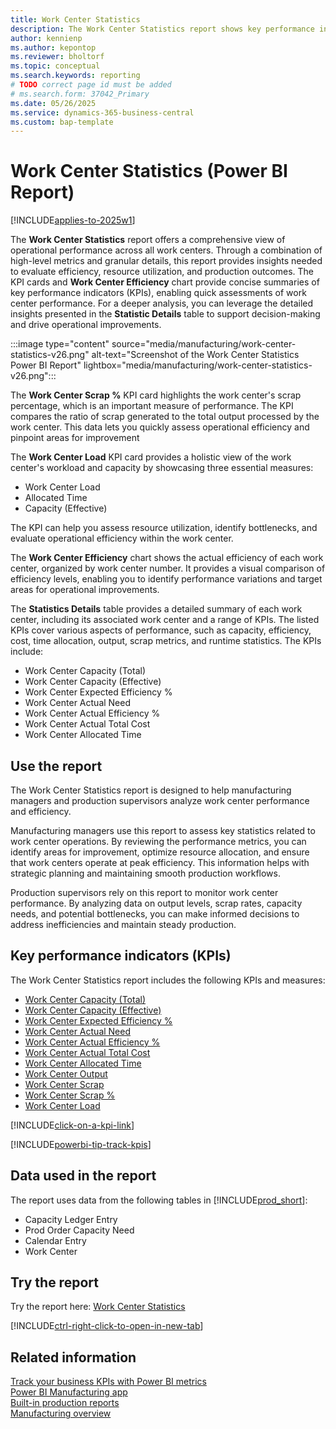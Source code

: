 ```yaml
---
title: Work Center Statistics
description: The Work Center Statistics report shows key performance indicators for each work center.
author: kennienp
ms.author: kepontop
ms.reviewer: bholtorf
ms.topic: conceptual
ms.search.keywords: reporting
# TODO correct page id must be added
# ms.search.form: 37042_Primary 
ms.date: 05/26/2025
ms.service: dynamics-365-business-central
ms.custom: bap-template
---
```


# Work Center Statistics (Power BI Report)

[!INCLUDE[applies-to-2025w1](includes/applies-to-2025w1.md)]

The **Work Center Statistics** report offers a comprehensive view of operational performance across all work centers. Through a combination of high-level metrics and granular details, this report provides insights needed to evaluate efficiency, resource utilization, and production outcomes. The KPI cards and **Work Center Efficiency** chart provide concise summaries of key performance indicators (KPIs), enabling quick assessments of work center performance. For a deeper analysis, you can leverage the detailed insights presented in the **Statistic Details** table to support decision-making and drive operational improvements.

:::image type="content" source="media/manufacturing/work-center-statistics-v26.png" alt-text="Screenshot of the Work Center Statistics Power BI Report" lightbox="media/manufacturing/work-center-statistics-v26.png":::

The **Work Center Scrap %** KPI card highlights the work center's scrap percentage, which is an important measure of performance. The KPI compares the ratio of scrap generated to the total output processed by the work center. This data lets you quickly assess operational efficiency and pinpoint areas for improvement

The **Work Center Load** KPI card provides a holistic view of the work center's workload and capacity by showcasing three essential measures:

- Work Center Load
- Allocated Time
- Capacity (Effective)

The KPI can help you assess resource utilization, identify bottlenecks, and evaluate operational efficiency within the work center.

The **Work Center Efficiency** chart shows the actual efficiency of each work center, organized by work center number. It provides a visual comparison of efficiency levels, enabling you to identify performance variations and target areas for operational improvements.

The **Statistics Details** table provides a detailed summary of each work center, including its associated work center and a range of KPIs. The listed KPIs cover various aspects of performance, such as capacity, efficiency, cost, time allocation, output, scrap metrics, and runtime statistics. The KPIs include:

- Work Center Capacity (Total)
- Work Center Capacity (Effective)
- Work Center Expected Efficiency %
- Work Center Actual Need
- Work Center Actual Efficiency %
- Work Center Actual Total Cost
- Work Center Allocated Time

## Use the report

The Work Center Statistics report is designed to help manufacturing managers and production supervisors analyze work center performance and efficiency.

Manufacturing managers use this report to assess key statistics related to work center operations. By reviewing the performance metrics, you can identify areas for improvement, optimize resource allocation, and ensure that work centers operate at peak efficiency. This information helps with strategic planning and maintaining smooth production workflows.

Production supervisors rely on this report to monitor work center performance. By analyzing data on output levels, scrap rates, capacity needs, and potential bottlenecks, you can make informed decisions to address inefficiencies and maintain steady production.

## Key performance indicators (KPIs)

The Work Center Statistics report includes the following KPIs and measures:

- [Work Center Capacity (Total)](manufacturing-powerbi-kpis.md#work-center-capacity-total)
- [Work Center Capacity (Effective)](manufacturing-powerbi-kpis.md#work-center-capacity-effective)
- [Work Center Expected Efficiency %](manufacturing-powerbi-kpis.md#work-center-expected-efficiency-percent)
- [Work Center Actual Need](manufacturing-powerbi-kpis.md#work-center-actual-need)
- [Work Center Actual Efficiency %](manufacturing-powerbi-kpis.md#work-center-actual-efficiency-percent)
- [Work Center Actual Total Cost](manufacturing-powerbi-kpis.md#work-center-actual-total-cost)
- [Work Center Allocated Time](manufacturing-powerbi-kpis.md#work-center-allocated-time)
- [Work Center Output](manufacturing-powerbi-kpis.md#work-center-output)
- [Work Center Scrap](manufacturing-powerbi-kpis.md#work-center-scrap)
- [Work Center Scrap %](manufacturing-powerbi-kpis.md#work-center-scrap-percent)
- [Work Center Load](manufacturing-powerbi-kpis.md#work-center-load)

[!INCLUDE[click-on-a-kpi-link](includes/click-on-a-kpi-link.md)]

[!INCLUDE[powerbi-tip-track-kpis](includes/powerbi-tip-track-kpis.md)]

## Data used in the report

The report uses data from the following tables in [!INCLUDE[prod_short](includes/prod_short.md)]:

- Capacity Ledger Entry
- Prod Order Capacity Need
- Calendar Entry
- Work Center
  
## Try the report

Try the report here: [Work Center Statistics](https://businesscentral.dynamics.com?page=)<!-- TODO Set page ID for link -->

[!INCLUDE[ctrl-right-click-to-open-in-new-tab](includes/ctrl-right-click-to-open-in-new-tab.md)]

## Related information

[Track your business KPIs with Power BI metrics](track-kpis-with-power-bi-metrics.md)  
[Power BI Manufacturing app](manufacturing-powerbi-app.md)  
[Built-in production reports](production-reports.md)  
[Manufacturing overview](production-manage-manufacturing.md)
